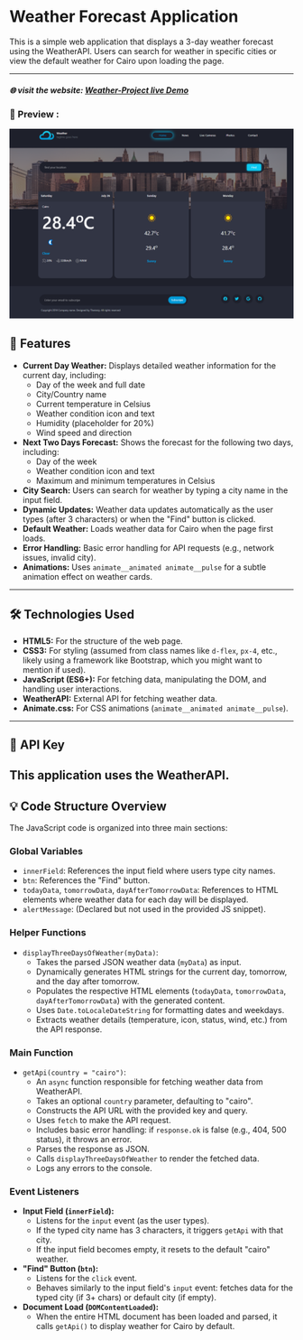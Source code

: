 # Weather Forecast Application

This is a simple web application that displays a 3-day weather forecast using the WeatherAPI. Users can search for weather in specific cities or view the default weather for Cairo upon loading the page.

---
##### 🌐 visit the website: [Weather-Project live Demo](https://anas26772001.github.io/Weather-project/)

### 🚀 Preview :

![Weather-App-image](img/Weather-app-image.png)

## 🚀 Features

- **Current Day Weather:** Displays detailed weather information for the current day, including:
  - Day of the week and full date
  - City/Country name
  - Current temperature in Celsius
  - Weather condition icon and text
  - Humidity (placeholder for 20%)
  - Wind speed and direction
- **Next Two Days Forecast:** Shows the forecast for the following two days, including:
  - Day of the week
  - Weather condition icon and text
  - Maximum and minimum temperatures in Celsius
- **City Search:** Users can search for weather by typing a city name in the input field.
- **Dynamic Updates:** Weather data updates automatically as the user types (after 3 characters) or when the "Find" button is clicked.
- **Default Weather:** Loads weather data for Cairo when the page first loads.
- **Error Handling:** Basic error handling for API requests (e.g., network issues, invalid city).
- **Animations:** Uses `animate__animated animate__pulse` for a subtle animation effect on weather cards.

---

## 🛠️ Technologies Used

- **HTML5:** For the structure of the web page.
- **CSS3:** For styling (assumed from class names like `d-flex`, `px-4`, etc., likely using a framework like Bootstrap, which you might want to mention if used).
- **JavaScript (ES6+):** For fetching data, manipulating the DOM, and handling user interactions.
- **WeatherAPI:** External API for fetching weather data.
- **Animate.css:** For CSS animations (`animate__animated animate__pulse`).

---

## 🔑 API Key

## This application uses the **WeatherAPI**.

## 💡 Code Structure Overview

The JavaScript code is organized into three main sections:

### Global Variables

- `innerField`: References the input field where users type city names.
- `btn`: References the "Find" button.
- `todayData`, `tomorrowData`, `dayAfterTomorrowData`: References to HTML elements where weather data for each day will be displayed.
- `alertMessage`: (Declared but not used in the provided JS snippet).

### Helper Functions

- `displayThreeDaysOfWeather(myData)`:
  - Takes the parsed JSON weather data (`myData`) as input.
  - Dynamically generates HTML strings for the current day, tomorrow, and the day after tomorrow.
  - Populates the respective HTML elements (`todayData`, `tomorrowData`, `dayAfterTomorrowData`) with the generated content.
  - Uses `Date.toLocaleDateString` for formatting dates and weekdays.
  - Extracts weather details (temperature, icon, status, wind, etc.) from the API response.

### Main Function

- `getApi(country = "cairo")`:
  - An `async` function responsible for fetching weather data from WeatherAPI.
  - Takes an optional `country` parameter, defaulting to "cairo".
  - Constructs the API URL with the provided key and query.
  - Uses `fetch` to make the API request.
  - Includes basic error handling: if `response.ok` is false (e.g., 404, 500 status), it throws an error.
  - Parses the response as JSON.
  - Calls `displayThreeDaysOfWeather` to render the fetched data.
  - Logs any errors to the console.

### Event Listeners

- **Input Field (`innerField`):**
  - Listens for the `input` event (as the user types).
  - If the typed city name has 3 characters, it triggers `getApi` with that city.
  - If the input field becomes empty, it resets to the default "cairo" weather.
- **"Find" Button (`btn`):**
  - Listens for the `click` event.
  - Behaves similarly to the input field's `input` event: fetches data for the typed city (if 3+ chars) or default city (if empty).
- **Document Load (`DOMContentLoaded`):**
  - When the entire HTML document has been loaded and parsed, it calls `getApi()` to display weather for Cairo by default.
